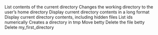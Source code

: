 List contents of the current directory
Changes the working directory to the user’s home directory
Display current directory contents in a long format
Display current directory contents, including hidden files
List ids numerically
Creates a directory in tmp
Move betty
Delete the file betty
Delete my_first_directory
